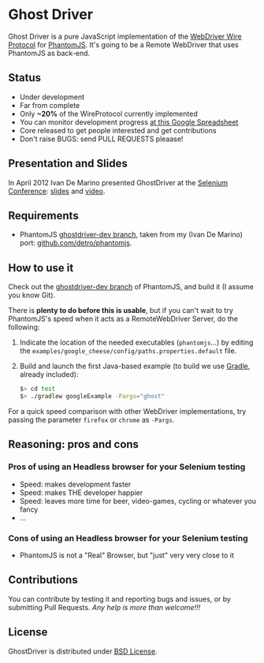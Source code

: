 # Ghost Driver

Ghost Driver is a pure JavaScript implementation of the
[WebDriver Wire Protocol](http://code.google.com/p/selenium/wiki/JsonWireProtocol)
for [PhantomJS](http://phantomjs.org/).
It's going to be a Remote WebDriver that uses PhantomJS as back-end.

## Status

* Under development
* Far from complete
* Only **~20%** of the WireProtocol currently implemented
* You can monitor development progress [at this Google Spreadsheet](https://docs.google.com/spreadsheet/ccc?key=0Am63grtxc7bDdGNqX1ZPX2VoZlE2ZHZhd09lNDkzbkE)
* Core released to get people interested and get contributions
* Don't raise BUGS: send PULL REQUESTS pleaase!

## Presentation and Slides

In April 2012 Ivan De Marino presented GhostDriver at the [Selenium Conference](http://www.seleniumconf.org/speakers/#IDM):
[slides](http://detro.github.com/ghostdriver/slides/index.html)
and
[video](http://blog.ivandemarino.me/2012/05/01/Me-the-Selenium-Conference-2012).

## Requirements

* PhantomJS [ghostdriver-dev branch](https://github.com/detro/phantomjs/tree/ghostdriver-dev),
taken from my (Ivan De Marino) port: [github.com/detro/phantomjs](https://github.com/detro/phantomjs).

## How to use it

Check out the [ghostdriver-dev branch](https://github.com/detro/phantomjs/tree/ghostdriver-dev)
of PhantomJS, and build it (I assume you know Git).

There is **plenty to do before this is usable**, but if you can't wait to try
PhantomJS's speed when it acts as a RemoteWebDriver Server, do the following:

1. Indicate the location of the needed executables (`phantomjs`…) by editing the `examples/google_cheese/config/paths.properties.default` file.

2. Build and launch the first Java-based example (to build we use [Gradle](http://www.gradle.org/), already included):

    ```bash
    $> cd test
    $> ./gradlew googleExample -Pargs="ghost"
    ```

For a quick speed comparison with other WebDriver implementations, try passing the parameter `firefox` or `chrome` as `-Pargs`.

## Reasoning: pros and cons

### Pros of using an Headless browser for your Selenium testing
* Speed: makes development faster
* Speed: makes THE developer happier
* Speed: leaves more time for beer, video-games, cycling or whatever you fancy
* ...

### Cons of using an Headless browser for your Selenium testing
* PhantomJS is not a "Real" Browser, but "just" very very close to it

## Contributions

You can contribute by testing it and reporting bugs and issues, or by submitting Pull Requests.
_Any help is more than welcome!!!_

## License
GhostDriver is distributed under [BSD License](http://www.opensource.org/licenses/BSD-2-Clause).

